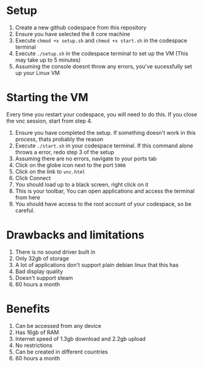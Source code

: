 # Setup
1. Create a new github codespace from this repository<br>
2. Ensure you have selected the 8 core machine<br>
3. Execute ```chmod +x setup.sh``` and ```chmod +x start.sh``` in the codespace terminal<br>
4. Execute ```./setup.sh``` in the codespace terminal to set up the VM (This may take up to 5 minutes)<br>
5. Assuming the console doesnt throw any errors, you've sucessfully set up your Linux VM<br>

# Starting the VM
Every time you restart your codespace, you will need to do this. If you close the vnc session, start from step 4.<br>
1. Ensure you have completed the setup. If something doesn't work in this process, thats probably the reason<br>
2. Execute ```./start.sh``` in your codespace terminal. If this command alone throws a error, redo step 3 of the setup<br>
3. Assuming there are no errors, navigate to your ports tab<br>
4. Click on the globe icon next to the port ```5900```<br>
5. Click on the link to ```vnc.html```<br>
6. Click Connect<br>
7. You should load up to a black screen, right click on it<br>
8. This is your toolbar, You can open applications and access the terminal from here<br>
9. You should have access to the root account of your codespace, so be careful.<br>


# Drawbacks and limitations
1. There is no sound driver built in<br>
2. Only 32gb of storage<br>
3. A lot of applications don't support plain debian linux that this has<br>
4. Bad display quality<br>
5. Doesn't support steam<br>
6. 60 hours a month<br>

# Benefits
1. Can be accessed from any device<br>
2. Has 16gb of RAM<br>
3. Internet speed of 1.3gb download and 2.2gb upload<br>
4. No restrictions<br>
5. Can be created in different countries<br>
6. 60 hours a month
